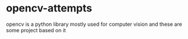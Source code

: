 # opencv-attempts
opencv is a python library mostly used for computer vision and these are some project based on it 
